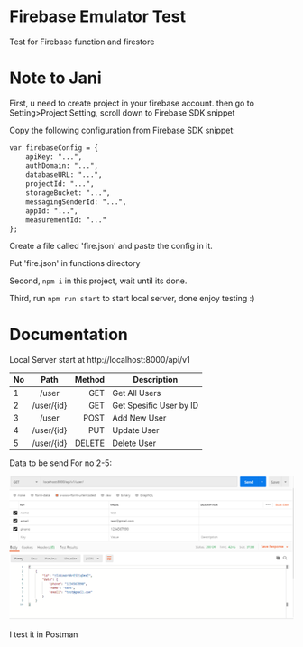 # Firebase Emulator Test

Test for Firebase function and firestore

# Note to Jani

First, u need to create project in your firebase account. then go to Setting>Project Setting, scroll down to Firebase SDK snippet

Copy the following configuration from Firebase SDK snippet: 

    var firebaseConfig = {
        apiKey: "...",
        authDomain: "...",
        databaseURL: "...",
        projectId: "...",
        storageBucket: "...",
        messagingSenderId: "...",
        appId: "...",
        measurementId: "..."
    };

Create a file called 'fire.json' and paste the config in it.

Put 'fire.json' in functions directory 


Second, `npm i` in this project, wait until its done.

Third, run `npm run start` to start local server, done enjoy testing :)

# Documentation

Local Server start at http://localhost:8000/api/v1


| No |      Path      |  Method | Description  |
|----|:-------------:|------:|---|
| 1  |  /user | GET |   Get All Users   |
| 2  |  /user/{id}   |  GET  |  Get Spesific User by ID |
| 3  |  /user |    POST  |  Add New User |
| 4  |  /user/{id} |   PUT    |  Update User |
| 5  |  /user/{id} |   DELETE    |  Delete User |

Data to be send For no 2-5:

![screenshot](https://github.com/JoshuaTimothyW/Firebase-Emulator-Testing/blob/master/img/example.png)

I test it in Postman

